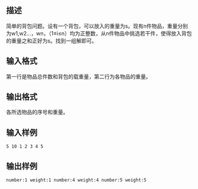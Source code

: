 ## 描述

简单的背包问题。设有一个背包，可以放入的重量为s。现有n件物品，重量分别为w1,w2…，wn，（1≤i≤n）均为正整数，从n件物品中挑选若干件，使得放入背包的重量之和正好为s。找到一组解即可。

## 输入格式

第一行是物品总件数和背包的载重量，第二行为各物品的重量。

## 输出格式

各所选物品的序号和重量。

## 输入样例

```plaintext
5 10 1 2 3 4 5
```

## 输出样例

```plaintext
number:1 weight:1 number:4 weight:4 number:5 weight:5
```



 



 

